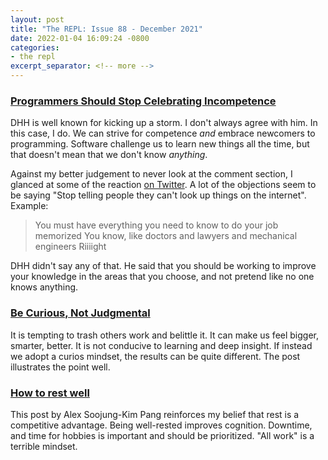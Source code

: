 ```yaml
---
layout: post
title: "The REPL: Issue 88 - December 2021"
date: 2022-01-04 16:09:24 -0800
categories:
- the repl
excerpt_separator: <!-- more -->
---
```


### [Programmers Should Stop Celebrating Incompetence][1]

DHH is well known for kicking up a storm. I don't always agree with him. In this case, I do. We can strive for competence *and* embrace newcomers to programming. Software challenge us to learn new things all the time, but that doesn't mean that we don't know _anything_.

Against my better judgement to never look at the comment section, I glanced at some of the reaction [on Twitter](https://twitter.com/dhh/status/1463822670131351555/retweets/with_comments). A lot of the objections seem to be saying "Stop telling people they can't look up things on the internet". Example:

> You must have everything you need to know to do your job memorized
>You know, like doctors and lawyers and mechanical engineers
> Riiiight

DHH didn't say any of that. He said that you should be working to improve your knowledge in the areas that you choose, and not pretend like no one knows anything.

### [Be Curious, Not Judgmental][2]

It is tempting to trash others work and belittle it. It can make us feel bigger, smarter, better. It is not conducive to learning and deep insight. If instead we adopt a curios mindset, the results can be quite different. The post illustrates the point well.

### [How to rest well][3]

This post by Alex Soojung-Kim Pang reinforces my belief that rest is a competitive advantage. Being well-rested improves cognition. Downtime, and time for hobbies is important and should be prioritized. "All work" is a terrible mindset.

[1]: https://world.hey.com/dhh/programmers-should-stop-celebrating-incompetence-de1a4725
[2]: http://www.shubhro.com/2021/12/20/be-curious-not-judgmental/
[3]: https://psyche.co/guides/how-to-rest-well-and-enjoy-a-more-creative-sustainable-life
